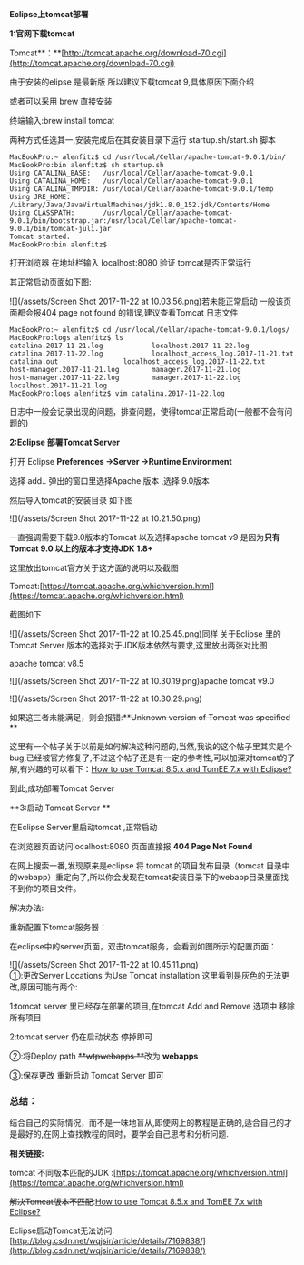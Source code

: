 **Eclipse上tomcat部署**

**1:官网下载tomcat**

Tomcat**：**[http://tomcat.apache.org/download-70.cgi](http://tomcat.apache.org/download-70.cgi)

由于安装的elipse 是最新版  所以建议下载tomcat 9,具体原因下面介绍

或者可以采用 brew 直接安装

终端输入:brew install tomcat

两种方式任选其一,安装完成后在其安装目录下运行 startup.sh/start.sh 脚本

```
MacBookPro:~ alenfitz$ cd /usr/local/Cellar/apache-tomcat-9.0.1/bin/
MacBookPro:bin alenfitz$ sh startup.sh 
Using CATALINA_BASE:   /usr/local/Cellar/apache-tomcat-9.0.1
Using CATALINA_HOME:   /usr/local/Cellar/apache-tomcat-9.0.1
Using CATALINA_TMPDIR: /usr/local/Cellar/apache-tomcat-9.0.1/temp
Using JRE_HOME:        /Library/Java/JavaVirtualMachines/jdk1.8.0_152.jdk/Contents/Home
Using CLASSPATH:       /usr/local/Cellar/apache-tomcat-9.0.1/bin/bootstrap.jar:/usr/local/Cellar/apache-tomcat-9.0.1/bin/tomcat-juli.jar
Tomcat started.
MacBookPro:bin alenfitz$
```

打开浏览器 在地址栏输入 localhost:8080 验证 tomcat是否正常运行

其正常启动页面如下图:

![](/assets/Screen Shot 2017-11-22 at 10.03.56.png)若未能正常启动 一般该页面都会报404 page not found 的错误,建议查看Tomcat 日志文件

```
MacBookPro:~ alenfitz$ cd /usr/local/Cellar/apache-tomcat-9.0.1/logs/
MacBookPro:logs alenfitz$ ls
catalina.2017-11-21.log            localhost.2017-11-22.log
catalina.2017-11-22.log            localhost_access_log.2017-11-21.txt
catalina.out                localhost_access_log.2017-11-22.txt
host-manager.2017-11-21.log        manager.2017-11-21.log
host-manager.2017-11-22.log        manager.2017-11-22.log
localhost.2017-11-21.log
MacBookPro:logs alenfitz$ vim catalina.2017-11-22.log
```

日志中一般会记录出现的问题，排查问题，使得tomcat正常启动\(一般都不会有问题的\)

**2:Eclipse 部署Tomcat Server**

打开 Eclipse **Preferences -&gt;Server -&gt;Runtime Environment**

选择 add.. 弹出的窗口里选择Apache 版本 ,选择 9.0版本

然后导入tomcat的安装目录  如下图

![](/assets/Screen Shot 2017-11-22 at 10.21.50.png)

一直强调需要下载9.0版本的Tomcat 以及选择apache tomcat v9 是因为**只有Tomcat 9.0 以上的版本才支持JDK 1.8+**

这里放出tomcat官方关于这方面的说明以及截图

Tomcat:[https://tomcat.apache.org/whichversion.html](https://tomcat.apache.org/whichversion.html)

截图如下

![](/assets/Screen Shot 2017-11-22 at 10.25.45.png)同样 关于Eclipse 里的Tomcat Server 版本的选择对于JDK版本依然有要求,这里放出两张对比图

apache tomcat v8.5

![](/assets/Screen Shot 2017-11-22 at 10.30.19.png)apache tomcat v9.0

![](/assets/Screen Shot 2017-11-22 at 10.30.29.png)

如果这三者未能满足，则会报错:~~**Unknown version of Tomcat was specified **~~

这里有一个帖子关于以前是如何解决这种问题的,当然,我说的这个帖子里其实是个bug,已经被官方修复了,不过这个帖子还是有一定的参考性,可以加深对tomcat的了解,有兴趣的可以看下：[How to use Tomcat 8.5.x and TomEE 7.x with Eclipse?](https://stackoverflow.com/questions/37024876/how-to-use-tomcat-8-5-x-and-tomee-7-x-with-eclipse)

到此,成功部署Tomcat Server

**3:启动 Tomcat Server **

在Eclipse Server里启动tomcat ,正常启动

在浏览器页面访问localhost:8080 页面直接报 **404 Page Not Found**

在网上搜索一番,发现原来是eclipse 将 tomcat 的项目发布目录（tomcat 目录中的webapp）重定向了,所以你会发现在tomcat安装目录下的webapp目录里面找不到你的项目文件。

解决办法:

重新配置下tomcat服务器：

在eclipse中的server页面，双击tomcat服务，会看到如图所示的配置页面：

![](/assets/Screen Shot 2017-11-22 at 10.45.11.png)  
①:更改Server Locations 为Use Tomcat installation 这里看到是灰色的无法更改,原因可能有两个:

1:tomcat server 里已经存在部署的项目,在tomcat Add and Remove 选项中 移除所有项目

2:tomcat server 仍在启动状态 停掉即可

②:将Deploy path ~~**wtpwebapps **~~改为 **webapps**

③:保存更改 重新启动 Tomcat Server 即可

### **总结**：

结合自己的实际情况，而不是一味地盲从,即使网上的教程是正确的,适合自己的才是最好的,在网上查找教程的同时，要学会自己思考和分析问题.

**相关链接:**

tomcat 不同版本匹配的JDK :[https://tomcat.apache.org/whichversion.html](https://tomcat.apache.org/whichversion.html)

~~解决Tomcat版本不匹配~~:[How to use Tomcat 8.5.x and TomEE 7.x with Eclipse?](https://stackoverflow.com/questions/37024876/how-to-use-tomcat-8-5-x-and-tomee-7-x-with-eclipse)

Eclipse启动Tomcat无法访问:[http://blog.csdn.net/wqjsir/article/details/7169838/](http://blog.csdn.net/wqjsir/article/details/7169838/)



